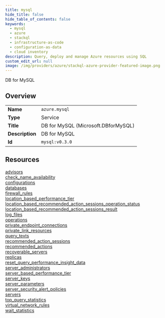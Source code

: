 ```yaml
---
title: mysql
hide_title: false
hide_table_of_contents: false
keywords:
  - mysql
  - azure
  - stackql
  - infrastructure-as-code
  - configuration-as-data
  - cloud inventory
description: Query, deploy and manage Azure resources using SQL
custom_edit_url: null
image: /img/providers/azure/stackql-azure-provider-featured-image.png
---
```

DB for MySQL  
    

## Overview
<table><tbody>
<tr><td><b>Name</b></td><td><code>azure.mysql</code></td></tr>
<tr><td><b>Type</b></td><td>Service</td></tr>
<tr><td><b>Title</b></td><td>DB for MySQL (Microsoft.DBforMySQL)</td></tr>
<tr><td><b>Description</b></td><td>DB for MySQL</td></tr>
<tr><td><b>Id</b></td><td><code>mysql:v0.3.0</code></td></tr>
</tbody></table>

## Resources
<div class="row">
<div class="providerDocColumn">
<a href="/providers/azure/mysql/advisors/">advisors</a><br />
<a href="/providers/azure/mysql/check_name_availability/">check_name_availability</a><br />
<a href="/providers/azure/mysql/configurations/">configurations</a><br />
<a href="/providers/azure/mysql/databases/">databases</a><br />
<a href="/providers/azure/mysql/firewall_rules/">firewall_rules</a><br />
<a href="/providers/azure/mysql/location_based_performance_tier/">location_based_performance_tier</a><br />
<a href="/providers/azure/mysql/location_based_recommended_action_sessions_operation_status/">location_based_recommended_action_sessions_operation_status</a><br />
<a href="/providers/azure/mysql/location_based_recommended_action_sessions_result/">location_based_recommended_action_sessions_result</a><br />
<a href="/providers/azure/mysql/log_files/">log_files</a><br />
<a href="/providers/azure/mysql/operations/">operations</a><br />
<a href="/providers/azure/mysql/private_endpoint_connections/">private_endpoint_connections</a><br />
<a href="/providers/azure/mysql/private_link_resources/">private_link_resources</a><br />
<a href="/providers/azure/mysql/query_texts/">query_texts</a><br />
<a href="/providers/azure/mysql/recommended_action_sessions/">recommended_action_sessions</a><br />
</div>
<div class="providerDocColumn">
<a href="/providers/azure/mysql/recommended_actions/">recommended_actions</a><br />
<a href="/providers/azure/mysql/recoverable_servers/">recoverable_servers</a><br />
<a href="/providers/azure/mysql/replicas/">replicas</a><br />
<a href="/providers/azure/mysql/reset_query_performance_insight_data/">reset_query_performance_insight_data</a><br />
<a href="/providers/azure/mysql/server_administrators/">server_administrators</a><br />
<a href="/providers/azure/mysql/server_based_performance_tier/">server_based_performance_tier</a><br />
<a href="/providers/azure/mysql/server_keys/">server_keys</a><br />
<a href="/providers/azure/mysql/server_parameters/">server_parameters</a><br />
<a href="/providers/azure/mysql/server_security_alert_policies/">server_security_alert_policies</a><br />
<a href="/providers/azure/mysql/servers/">servers</a><br />
<a href="/providers/azure/mysql/top_query_statistics/">top_query_statistics</a><br />
<a href="/providers/azure/mysql/virtual_network_rules/">virtual_network_rules</a><br />
<a href="/providers/azure/mysql/wait_statistics/">wait_statistics</a><br />
</div>
</div>
